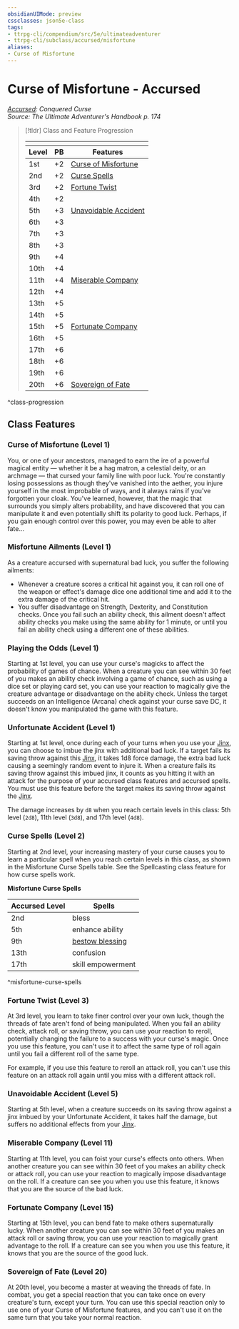 ```yaml
---
obsidianUIMode: preview
cssclasses: json5e-class
tags:
- ttrpg-cli/compendium/src/5e/ultimateadventurer
- ttrpg-cli/subclass/accursed/misfortune
aliases:
- Curse of Misfortune
---
```

# Curse of Misfortune - Accursed
*[Accursed](Accursed.md): Conquered Curse*  
*Source: The Ultimate Adventurer's Handbook p. 174*  

> [!tldr] Class and Feature Progression
> 
> <table class="class-progression">
> <thead>
> <tr><th colspan='3'></th></tr>
> <tr class="class-progression"><th class"level">Level</th><th class"pb">PB</th><th class"feature">Features</th></tr>
> </thead><tbody>
> <tr class="class-progression"><td class"level">1st</td><td class"pb">+2</td><td class"feature"><a href='#Curse of Misfortune (Level 1)' class='internal-link'>Curse of Misfortune</a></td></tr>
> <tr class="class-progression"><td class"level">2nd</td><td class"pb">+2</td><td class"feature"><a href='#Curse Spells (Level 2)' class='internal-link'>Curse Spells</a></td></tr>
> <tr class="class-progression"><td class"level">3rd</td><td class"pb">+2</td><td class"feature"><a href='#Fortune Twist (Level 3)' class='internal-link'>Fortune Twist</a></td></tr>
> <tr class="class-progression"><td class"level">4th</td><td class"pb">+2</td><td class"feature"></td></tr>
> <tr class="class-progression"><td class"level">5th</td><td class"pb">+3</td><td class"feature"><a href='#Unavoidable Accident (Level 5)' class='internal-link'>Unavoidable Accident</a></td></tr>
> <tr class="class-progression"><td class"level">6th</td><td class"pb">+3</td><td class"feature"></td></tr>
> <tr class="class-progression"><td class"level">7th</td><td class"pb">+3</td><td class"feature"></td></tr>
> <tr class="class-progression"><td class"level">8th</td><td class"pb">+3</td><td class"feature"></td></tr>
> <tr class="class-progression"><td class"level">9th</td><td class"pb">+4</td><td class"feature"></td></tr>
> <tr class="class-progression"><td class"level">10th</td><td class"pb">+4</td><td class"feature"></td></tr>
> <tr class="class-progression"><td class"level">11th</td><td class"pb">+4</td><td class"feature"><a href='#Miserable Company (Level 11)' class='internal-link'>Miserable Company</a></td></tr>
> <tr class="class-progression"><td class"level">12th</td><td class"pb">+4</td><td class"feature"></td></tr>
> <tr class="class-progression"><td class"level">13th</td><td class"pb">+5</td><td class"feature"></td></tr>
> <tr class="class-progression"><td class"level">14th</td><td class"pb">+5</td><td class"feature"></td></tr>
> <tr class="class-progression"><td class"level">15th</td><td class"pb">+5</td><td class"feature"><a href='#Fortunate Company (Level 15)' class='internal-link'>Fortunate Company</a></td></tr>
> <tr class="class-progression"><td class"level">16th</td><td class"pb">+5</td><td class"feature"></td></tr>
> <tr class="class-progression"><td class"level">17th</td><td class"pb">+6</td><td class"feature"></td></tr>
> <tr class="class-progression"><td class"level">18th</td><td class"pb">+6</td><td class"feature"></td></tr>
> <tr class="class-progression"><td class"level">19th</td><td class"pb">+6</td><td class"feature"></td></tr>
> <tr class="class-progression"><td class"level">20th</td><td class"pb">+6</td><td class"feature"><a href='#Sovereign of Fate (Level 20)' class='internal-link'>Sovereign of Fate</a></td></tr>
> </tbody></table>

^class-progression


## Class Features

### Curse of Misfortune (Level 1)

You, or one of your ancestors, managed to earn the ire of a powerful magical entity — whether it be a hag matron, a celestial deity, or an archmage — that cursed your family line with poor luck. You're constantly losing possessions as though they've vanished into the aether, you injure yourself in the most improbable of ways, and it always rains if you've forgotten your cloak. You've learned, however, that the magic that surrounds you simply alters probability, and have discovered that you can manipulate it and even potentially shift its polarity to good luck. Perhaps, if you gain enough control over this power, you may even be able to alter fate...

### Misfortune Ailments (Level 1)

As a creature accursed with supernatural bad luck, you suffer the following ailments:

- Whenever a creature scores a critical hit against you, it can roll one of the weapon or effect's damage dice one additional time and add it to the extra damage of the critical hit.  
- You suffer disadvantage on Strength, Dexterity, and Constitution checks. Once you fail such an ability check, this ailment doesn't affect ability checks you make using the same ability for 1 minute, or until you fail an ability check using a different one of these abilities.  

### Playing the Odds (Level 1)

Starting at 1st level, you can use your curse's magicks to affect the probability of games of chance. When a creature you can see within 30 feet of you makes an ability check involving a game of chance, such as using a dice set or playing card set, you can use your reaction to magically give the creature advantage or disadvantage on the ability check. Unless the target succeeds on an Intelligence (Arcana) check against your curse save DC, it doesn't know you manipulated the game with this feature.

### Unfortunate Accident (Level 1)

Starting at 1st level, once during each of your turns when you use your [Jinx](/3-Content/Compendiums/classes/accursed-ultimateadventurer.md#Jinx%20(Level%201)), you can choose to imbue the jinx with additional bad luck. If a target fails its saving throw against this [Jinx](/3-Content/Compendiums/classes/accursed-ultimateadventurer.md#Jinx%20(Level%201)), it takes 1d8 force damage, the extra bad luck causing a seemingly random event to injure it. When a creature fails its saving throw against this imbued jinx, it counts as you hitting it with an attack for the purpose of your accursed class features and accursed spells. You must use this feature before the target makes its saving throw against the [Jinx](/3-Content/Compendiums/classes/accursed-ultimateadventurer.md#Jinx%20(Level%201)).

The damage increases by `d8` when you reach certain levels in this class: 5th level (`2d8`), 11th level (`3d8`), and 17th level (`4d8`).

### Curse Spells (Level 2)

Starting at 2nd level, your increasing mastery of your curse causes you to learn a particular spell when you reach certain levels in this class, as shown in the Misfortune Curse Spells table. See the Spellcasting class feature for how curse spells work.

**Misfortune Curse Spells**

| Accursed Level | Spells |
|----------------|--------|
| 2nd | bless |
| 5th | enhance ability |
| 9th | [bestow blessing](/3-Content/Compendiums/spells/bestow-blessing-ultimateadventurer.md) |
| 13th | confusion |
| 17th | skill empowerment |
^misfortune-curse-spells

### Fortune Twist (Level 3)

At 3rd level, you learn to take finer control over your own luck, though the threads of fate aren't fond of being manipulated. When you fail an ability check, attack roll, or saving throw, you can use your reaction to reroll, potentially changing the failure to a success with your curse's magic. Once you use this feature, you can't use it to affect the same type of roll again until you fail a different roll of the same type.

For example, if you use this feature to reroll an attack roll, you can't use this feature on an attack roll again until you miss with a different attack roll.

### Unavoidable Accident (Level 5)

Starting at 5th level, when a creature succeeds on its saving throw against a jinx imbued by your Unfortunate Accident, it takes half the damage, but suffers no additional effects from your [Jinx](/3-Content/Compendiums/classes/accursed-ultimateadventurer.md#Jinx%20(Level%201)).

### Miserable Company (Level 11)

Starting at 11th level, you can foist your curse's effects onto others. When another creature you can see within 30 feet of you makes an ability check or attack roll, you can use your reaction to magically impose disadvantage on the roll. If a creature can see you when you use this feature, it knows that you are the source of the bad luck.

### Fortunate Company (Level 15)

Starting at 15th level, you can bend fate to make others supernaturally lucky. When another creature you can see within 30 feet of you makes an attack roll or saving throw, you can use your reaction to magically grant advantage to the roll. If a creature can see you when you use this feature, it knows that you are the source of the good luck.

### Sovereign of Fate (Level 20)

At 20th level, you become a master at weaving the threads of fate. In combat, you get a special reaction that you can take once on every creature's turn, except your turn. You can use this special reaction only to use one of your Curse of Misfortune features, and you can't use it on the same turn that you take your normal reaction.